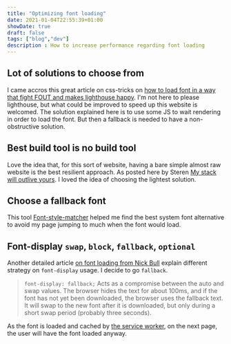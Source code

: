 ```yaml
---
title: "Optimizing font loading"
date: 2021-01-04T22:55:39+01:00
showDate: true
draft: false
tags: ["blog","dev"]
description : How to increase performance regarding font loading
---
```


## Lot of solutions to choose from

I came accros this great article on css-tricks on [how to load font in a way that fight FOUT and makes lighthouse happy](https://css-tricks.com/how-to-load-fonts-in-a-way-that-fights-fout-and-makes-lighthouse-happy/). I'm not here to please lighthouse, but what could be improved to speed up this website is welcomed. The solution explained here is to use some JS to wait rendering in order to load the font. But then a fallback is needed to have a non-obstructive solution. 

## Best build tool is no build tool

Love the idea that, for this sort of website, having a bare simple almost raw website is the best resilient approach. As posted here by Steren [My stack will outlive yours](https://blog.steren.fr/2020/my-stack-will-outlive-yours/). I loved the idea of choosing the lightest solution.

## Choose a fallback font

This tool [Font-style-matcher](https://meowni.ca/font-style-matcher/) helped me find the best system font alternative to avoid my page jumping to much when the font would load. 

## Font-display `swap`, `block`, `fallback`, `optional`

Another detailed article [on font loading from Nick Bull](https://nickbulljs.medium.com/3-css-font-properties-you-need-to-use-in-2020-1e60c415b8a8) explain different strategy on `font-display` usage.
I decide to go `fallback`. 

> `font-display: fallback;`  Acts as a compromise between the auto and swap values. The browser hides the text for about 100ms, and if the font has not yet been downloaded, the browser uses the fallback text. It will swap to the new font after it is downloaded, but only during a short swap period (probably three seconds).

As the font is loaded and cached by [the service worker](going-offline-is-great.md), on the next page, the user will have the font loaded anyway.



